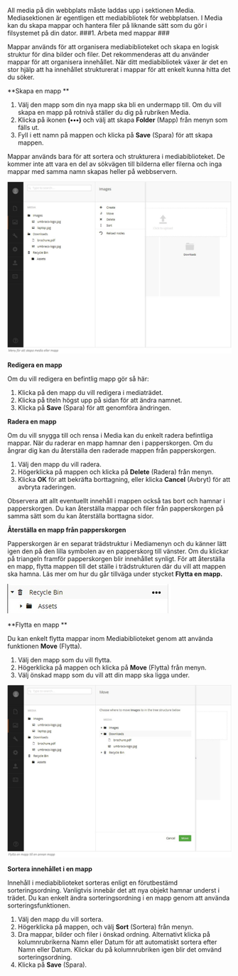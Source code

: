 All media på din webbplats måste laddas upp i sektionen Media. Mediasektionen är egentligen ett mediabibliotek för webbplatsen. I Media kan du skapa mappar och hantera filer på liknande sätt som du gör i filsystemet på din dator. 
###1. Arbeta med mappar ###

Mappar används för att organisera mediabiblioteket och skapa en logisk struktur för dina bilder och filer. Det rekommenderas att du använder mappar för att organisera innehållet. När ditt mediabibliotek växer är det en stor hjälp att ha innehållet strukturerat i mappar för att enkelt kunna hitta det du söker.

**Skapa en mapp **
1. Välj den mapp som din nya mapp ska bli en undermapp till. Om du vill skapa en mapp på rotnivå ställer du dig på rubriken Media.
2. Klicka på ikonen **(•••)** och välj att skapa **Folder** (Mapp) från menyn som fälls ut.
3. Fyll i ett namn på mappen och klicka på **Save** (Spara) för att skapa mappen. 

Mappar används bara för att sortera och strukturera i mediabiblioteket. De kommer inte att vara en del av sökvägen till bilderna eller filerna och inga mappar med samma namn skapas heller på webbservern.


![Section6.1.jpg](images/Section6.1.jpg)


**Redigera en mapp**

Om du vill redigera en befintlig mapp gör så här:
1. Klicka på den mapp du vill redigera i mediaträdet.
2. Klicka på titeln högst upp på sidan för att ändra namnet.
3. Klicka på **Save** (Spara) för att genomföra ändringen.

**Radera en mapp**

Om du vill snygga till och rensa i Media kan du enkelt radera befintliga mappar. När du raderar en mapp hamnar den i papperskorgen. Om du ångrar dig kan du återställa den raderade mappen från papperskorgen. 

1. Välj den mapp du vill radera. 
2. Högerklicka på mappen och klicka på **Delete** (Radera) från menyn. 
3. Klicka **OK** för att bekräfta borttagning, eller klicka **Cancel** (Avbryt) för att avbryta raderingen. 

Observera att allt eventuellt innehåll i mappen också tas bort och hamnar i papperskorgen. Du kan återställa mappar och filer från papperskorgen på samma sätt som du kan återställa borttagna sidor.

**Återställa en mapp från papperskorgen**

Papperskorgen är en separat trädstruktur i Mediamenyn och du känner lätt igen den på den lilla symbolen av en papperskorg till vänster. Om du klickar på triangeln framför papperskorgen blir innehållet synligt. För att återställa en mapp, flytta mappen till det ställe i trädstrukturen där du vill att mappen ska hamna. Läs mer om hur du går tillväga under stycket **Flytta en mapp.**


![recycle-bin.jpg](images/recycle-bin.jpg)


**Flytta en mapp **

Du kan enkelt flytta mappar inom Mediabiblioteket genom att använda funktionen **Move** (Flytta).

1. Välj den mapp som du vill flytta. 
2. Högerklicka på mappen och klicka på **Move** (Flytta) från menyn. 
3. Välj önskad mapp som du vill att din mapp ska ligga under. 


![Section6.1b.jpg](images/Section6.1b.jpg)


**Sortera innehållet i en mapp**

Innehåll i mediabiblioteket sorteras enligt en förutbestämd sorteringsordning. Vanligtvis innebär det att nya objekt hamnar underst i trädet. Du kan enkelt ändra sorteringsordning i en mapp genom att använda sorteringsfunktionen. 

1. Välj den mapp du vill sortera. 
2. Högerklicka på mappen, och välj **Sort** (Sortera) från menyn. 
3. Dra mappar, bilder och filer i önskad ordning. Alternativt klicka på kolumnrubrikerna Namn eller Datum för att automatiskt sortera efter Namn eller Datum. Klickar du på kolumnrubriken igen blir det omvänd sorteringsordning. 
4. Klicka på **Save** (Spara).